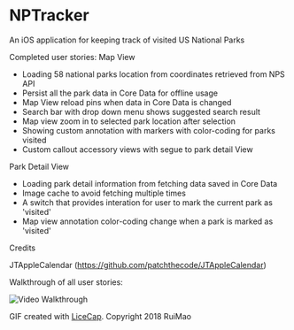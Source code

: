 # NPTracker

An iOS application for keeping track of visited US National Parks 


Completed user stories:
Map View
 - Loading 58 national parks location from coordinates retrieved from NPS API
 - Persist all the park data in Core Data for offline usage
 - Map View reload pins when data in Core Data is changed
 - Search bar with drop down menu shows suggested search result
 - Map view zoom in to selected park location after selection
 - Showing custom annotation with markers with color-coding for parks visited
 - Custom callout accessory views with segue to park detail View

Park Detail View
 - Loading park detail information from fetching data saved in Core Data
 - Image cache to avoid fetching multiple times
 - A switch that provides interation for user to mark the current park as 'visited'
 - Map view annotation color-coding change when a park is marked as 'visited'




Credits

JTAppleCalendar (https://github.com/patchthecode/JTAppleCalendar)


Walkthrough of all user stories:

![Video Walkthrough](https://github.com/mr618show/NPTracker/blob/master/nptracker.gif) 



GIF created with [LiceCap](http://www.cockos.com/licecap/).
Copyright 2018 RuiMao
